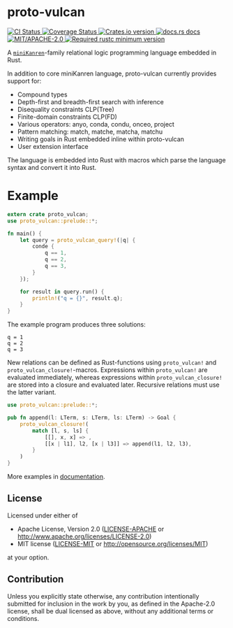 # proto-vulcan
<!-- CI status -->
<a href="https://github.com/terohuttunen/proto-vulcan/actions">
  <img src="https://github.com/terohuttunen/proto-vulcan/workflows/CI/badge.svg"
    alt="CI Status" />
</a>
<!-- Codecov.io coverage -->
<a href="https://codecov.io/gh/terohuttunen/proto-vulcan">
  <img src="https://codecov.io/gh/terohuttunen/proto-vulcan/branch/master/graph/badge.svg?token=MR666G7GE9"
    alt='Coverage Status' />
  
</a>
<!-- Crates version -->
<a href="https://crates.io/crates/proto-vulcan">
  <img src="https://img.shields.io/crates/v/proto-vulcan.svg"
    alt="Crates.io version" />
</a>
<!-- docs.rs docs -->
<a href="https://docs.rs/proto-vulcan">
  <img src="https://img.shields.io/badge/docs.rs-latest-informational.svg"
    alt="docs.rs docs" />
</a>
<a href=''>
  <img src='https://img.shields.io/badge/license-MIT%2FApache--2.0-informational.svg'
    alt='MIT/APACHE-2.0' />
</a>
<!-- rustc version -->
<a href=''>
  <img src='https://img.shields.io/badge/rustc-1.49.0+-informational.svg'
    alt='Required rustc minimum version' />
</a>

A [`miniKanren`]-family relational logic programming language embedded in Rust.

In addition to core miniKanren language, proto-vulcan currently provides support for:
* Compound types
* Depth-first and breadth-first search with inference
* Disequality constraints CLP(Tree)
* Finite-domain constraints CLP(FD)
* Various operators: anyo, conda, condu, onceo, project
* Pattern matching: match, matche, matcha, matchu
* Writing goals in Rust embedded inline within proto-vulcan
* User extension interface

The language is embedded into Rust with macros which parse the language syntax and convert it
into Rust.

[`miniKanren`]: http://minikanren.org


# Example
```rust
extern crate proto_vulcan;
use proto_vulcan::prelude::*;

fn main() {
    let query = proto_vulcan_query!(|q| {
        conde {
            q == 1,
            q == 2,
            q == 3,
        }
    });

    for result in query.run() {
        println!("q = {}", result.q);
    }
}
```
The example program produces three solutions:
```text
q = 1
q = 2
q = 3
```

New relations can be defined as Rust-functions using `proto_vulcan!` and
`proto_vulcan_closure!`-macros. Expressions within `proto_vulcan!` are
evaluated immediately, whereas expressions within `proto_vulcan_closure!`
are stored into a closure and evaluated later. Recursive relations must
use the latter variant.
```rust
use proto_vulcan::prelude::*;

pub fn append(l: LTerm, s: LTerm, ls: LTerm) -> Goal {
    proto_vulcan_closure!(
        match [l, s, ls] {
            [[], x, x] => ,
            [[x | l1], l2, [x | l3]] => append(l1, l2, l3),
        }
    )
}
```
More examples in [documentation](https://docs.rs/proto-vulcan/).

## License

Licensed under either of

 * Apache License, Version 2.0
   ([LICENSE-APACHE](LICENSE-APACHE) or http://www.apache.org/licenses/LICENSE-2.0)
 * MIT license
   ([LICENSE-MIT](LICENSE-MIT) or http://opensource.org/licenses/MIT)

at your option.

## Contribution

Unless you explicitly state otherwise, any contribution intentionally submitted
for inclusion in the work by you, as defined in the Apache-2.0 license, shall be
dual licensed as above, without any additional terms or conditions.
